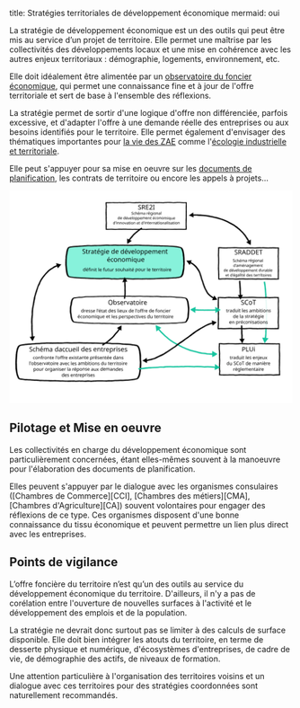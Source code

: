 title: Stratégies territoriales de développement économique
mermaid: oui

La stratégie de développement économique est un des outils qui peut être mis au service d’un projet de territoire. Elle permet une maîtrise par les collectivités des développements locaux et une mise en cohérence avec les autres enjeux territoriaux : démographie, logements, environnement, etc.

Elle doit idéalement être alimentée par un [observatoire du foncier économique][observatoire-ZAE], qui permet une connaissance fine et à jour de l'offre territoriale et sert de base à l'ensemble des réflexions.

La stratégie permet de sortir d'une logique d'offre non différenciée, parfois excessive, et d'adapter l'offre à une demande réelle des entreprises ou aux besoins identifiés pour le territoire. Elle permet également d'envisager des thématiques importantes pour [la vie des ZAE](../vie_ZA/gestion_ZA/) comme l'[écologie industrielle et territoriale](../EIT/installer_demarche_eit).

Elle peut s'appuyer pour sa mise en oeuvre sur les [documents de planification][planification], les contrats de territoire ou encore les appels à projets...

![Schema stratégie](../../references/etudes/etude_optimisation_foncier_activite/schema_strategie_planification.svg)

## Pilotage et Mise en oeuvre
Les collectivités en charge du développement économique sont particulièrement concernées, étant elles-mêmes souvent à la manoeuvre pour l'élaboration des documents de planification.

Elles peuvent s'appuyer par le dialogue avec les organismes consulaires ([Chambres de Commerce][CCI], [Chambres des métiers][CMA], [Chambres d'Agriculture][CA]) souvent volontaires pour engager des réflexions de ce type. Ces organismes disposent d'une bonne connaissance du tissu économique et peuvent permettre un lien plus direct avec les entreprises.

## Points de vigilance
L’offre foncière du territoire n’est qu’un des outils au service du développement économique du territoire. D'ailleurs, il n'y a pas de corélation entre l'ouverture de nouvelles surfaces à l'activité et le développement des emplois et de la population.

La stratégie ne devrait donc surtout pas se limiter à des calculs de surface disponible. Elle doit bien intégrer les atouts du territoire, en terme de desserte physique et numérique, d'écosystèmes d'entreprises, de cadre de vie, de démographie des actifs, de niveaux de formation.

Une attention particulière à l'organisation des territoires voisins et un dialogue avec ces territoires pour des stratégies coordonnées sont naturellement recommandés.

[observatoire-ZAE]: ../connaissance/observatoire_foncier_eco.md
[planification]: ../planification/index.md

<script>mermaid.initialize({startOnLoad:true, theme:"neutral", fontFamily:"Sans serif"});</script>
